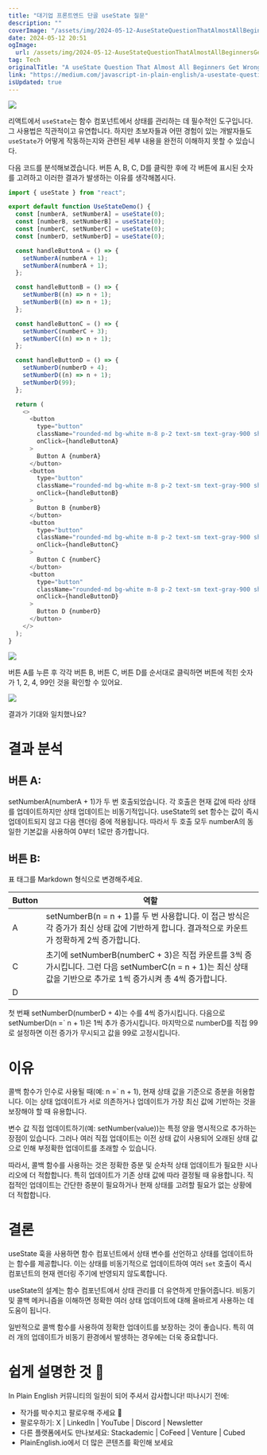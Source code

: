 ```yaml
---
title: "대기업 프론트엔드 단골 useState 질문"
description: ""
coverImage: "/assets/img/2024-05-12-AuseStateQuestionThatAlmostAllBeginnersGetWrong_0.png"
date: 2024-05-12 20:51
ogImage: 
  url: /assets/img/2024-05-12-AuseStateQuestionThatAlmostAllBeginnersGetWrong_0.png
tag: Tech
originalTitle: "A useState Question That Almost All Beginners Get Wrong"
link: "https://medium.com/javascript-in-plain-english/a-usestate-question-that-almost-all-beginners-get-wrong-076009be61ed"
isUpdated: true
---
```




<img src="/assets/img/2024-05-12-AuseStateQuestionThatAlmostAllBeginnersGetWrong_0.png" />

리액트에서 `useState`는 함수 컴포넌트에서 상태를 관리하는 데 필수적인 도구입니다. 그 사용법은 직관적이고 유연합니다. 하지만 초보자들과 어떤 경험이 있는 개발자들도 `useState`가 어떻게 작동하는지와 관련된 세부 내용을 완전히 이해하지 못할 수 있습니다.

다음 코드를 분석해보겠습니다. 버튼 A, B, C, D를 클릭한 후에 각 버튼에 표시된 숫자를 고려하고 이러한 결과가 발생하는 이유를 생각해봅시다.

```js
import { useState } from "react";

export default function UseStateDemo() {
  const [numberA, setNumberA] = useState(0);
  const [numberB, setNumberB] = useState(0);
  const [numberC, setNumberC] = useState(0);
  const [numberD, setNumberD] = useState(0);

  const handleButtonA = () => {
    setNumberA(numberA + 1);
    setNumberA(numberA + 1);
  };

  const handleButtonB = () => {
    setNumberB((n) => n + 1);
    setNumberB((n) => n + 1);
  };

  const handleButtonC = () => {
    setNumberC(numberC + 3);
    setNumberC((n) => n + 1);
  };

  const handleButtonD = () => {
    setNumberD(numberD + 4);
    setNumberD((n) => n + 1);
    setNumberD(99);
  };

  return (
    <>
      <button
        type="button"
        className="rounded-md bg-white m-8 p-2 text-sm text-gray-900 shadow-sm ring-1 ring-inset ring-gray-300"
        onClick={handleButtonA}
      >
        Button A {numberA}
      </button>
      <button
        type="button"
        className="rounded-md bg-white m-8 p-2 text-sm text-gray-900 shadow-sm ring-1 ring-inset ring-gray-300"
        onClick={handleButtonB}
      >
        Button B {numberB}
      </button>
      <button
        type="button"
        className="rounded-md bg-white m-8 p-2 text-sm text-gray-900 shadow-sm ring-1 ring-inset ring-gray-300"
        onClick={handleButtonC}
      >
        Button C {numberC}
      </button>
      <button
        type="button"
        className="rounded-md bg-white m-8 p-2 text-sm text-gray-900 shadow-sm ring-1 ring-inset ring-gray-300"
        onClick={handleButtonD}
      >
        Button D {numberD}
      </button>
    </>
  );
}
```

<img src="/assets/img/2024-05-12-AuseStateQuestionThatAlmostAllBeginnersGetWrong_1.png" />

버튼 A를 누른 후 각각 버튼 B, 버튼 C, 버튼 D를 순서대로 클릭하면 버튼에 적힌 숫자가 1, 2, 4, 99인 것을 확인할 수 있어요.

<img src="/assets/img/2024-05-12-AuseStateQuestionThatAlmostAllBeginnersGetWrong_2.png" />

결과가 기대와 일치했나요?

# 결과 분석

## 버튼 A:

setNumberA(numberA + 1)가 두 번 호출되었습니다. 각 호출은 현재 값에 따라 상태를 업데이트하지만 상태 업데이트는 비동기적입니다. useState의 set 함수는 값이 즉시 업데이트되지 않고 다음 렌더링 중에 적용됩니다. 따라서 두 호출 모두 numberA의 동일한 기본값을 사용하여 0부터 1로만 증가합니다.

## 버튼 B:

표 태그를 Markdown 형식으로 변경해주세요.

| Button | 역할                                                                                                                                                              |
| ------ | ----------------------------------------------------------------------------------------------------------------------------------------------------------------- |
| A      | setNumberB(n = n + 1)를 두 번 사용합니다. 이 접근 방식은 각 증가가 최신 상태 값에 기반하게 합니다. 결과적으로 카운트가 정확하게 2씩 증가합니다.                   |
| C      | 초기에 setNumberB(numberC + 3)은 직접 카운트를 3씩 증가시킵니다. 그런 다음 setNumberC(n = n + 1)는 최신 상태 값을 기반으로 추가로 1씩 증가시켜 총 4씩 증가합니다. |
| D      |                                                                                                                                                                   |

첫 번째 setNumberD(numberD + 4)는 수를 4씩 증가시킵니다. 다음으로 setNumberD(n =` n + 1)은 1씩 추가 증가시킵니다. 마지막으로 numberD를 직접 99로 설정하면 이전 증가가 무시되고 값을 99로 고정시킵니다.

# 이유

콜백 함수가 인수로 사용될 때(예: n =` n + 1), 현재 상태 값을 기준으로 증분을 허용합니다. 이는 상태 업데이트가 서로 의존하거나 업데이트가 가장 최신 값에 기반하는 것을 보장해야 할 때 유용합니다.

변수 값 직접 업데이트하기(예: setNumber(value))는 특정 양을 명시적으로 추가하는 장점이 있습니다. 그러나 여러 직접 업데이트는 이전 상태 값이 사용되어 오래된 상태 값으로 인해 부정확한 업데이트를 초래할 수 있습니다.

따라서, 콜백 함수를 사용하는 것은 정확한 증분 및 순차적 상태 업데이트가 필요한 시나리오에 더 적합합니다. 특히 업데이트가 기존 상태 값에 따라 결정될 때 유용합니다. 직접적인 업데이트는 간단한 증분이 필요하거나 현재 상태를 고려할 필요가 없는 상황에 더 적합합니다.

# 결론

useState 훅을 사용하면 함수 컴포넌트에서 상태 변수를 선언하고 상태를 업데이트하는 함수를 제공합니다. 이는 상태를 비동기적으로 업데이트하여 여러 `set` 호출이 즉시 컴포넌트의 현재 렌더링 주기에 반영되지 않도록합니다.

useState의 설계는 함수 컴포넌트에서 상태 관리를 더 유연하게 만들어줍니다. 비동기 및 콜백 메커니즘을 이해하면 정확한 여러 상태 업데이트에 대해 올바르게 사용하는 데 도움이 됩니다.

일반적으로 콜백 함수를 사용하여 정확한 업데이트를 보장하는 것이 좋습니다. 특히 여러 개의 업데이트가 비동기 환경에서 발생하는 경우에는 더욱 중요합니다.

# 쉽게 설명한 것 🚀

In Plain English 커뮤니티의 일원이 되어 주셔서 감사합니다! 떠나시기 전에:

- 작가를 박수치고 팔로우해 주세요 👏
- 팔로우하기: X | LinkedIn | YouTube | Discord | Newsletter
- 다른 플랫폼에서도 만나보세요: Stackademic | CoFeed | Venture | Cubed
- PlainEnglish.io에서 더 많은 콘텐츠를 확인해 보세요

